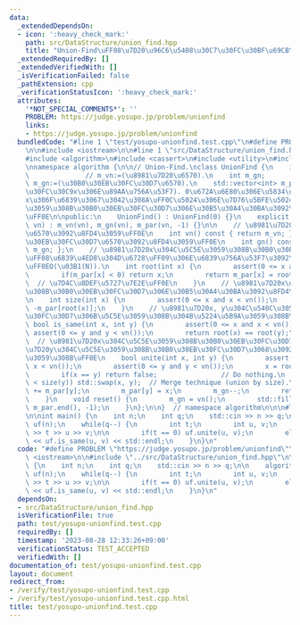 ```yaml
---
data:
  _extendedDependsOn:
  - icon: ':heavy_check_mark:'
    path: src/DataStructure/union_find.hpp
    title: "Union-Find\uFF08\u7D20\u96C6\u5408\u30C7\u30FC\u30BF\u69CB\u9020\uFF09"
  _extendedRequiredBy: []
  _extendedVerifiedWith: []
  _isVerificationFailed: false
  _pathExtension: cpp
  _verificationStatusIcon: ':heavy_check_mark:'
  attributes:
    '*NOT_SPECIAL_COMMENTS*': ''
    PROBLEM: https://judge.yosupo.jp/problem/unionfind
    links:
    - https://judge.yosupo.jp/problem/unionfind
  bundledCode: "#line 1 \"test/yosupo-unionfind.test.cpp\"\n#define PROBLEM \"https://judge.yosupo.jp/problem/unionfind\"\
    \n\n#include <iostream>\n\n#line 1 \"src/DataStructure/union_find.hpp\"\n\n\n\n\
    #include <algorithm>\n#include <cassert>\n#include <utility>\n#include <vector>\n\
    \nnamespace algorithm {\n\n// Union-Find.\nclass UnionFind {\n    int m_vn;  \
    \              // m_vn:=(\u8981\u7D20\u6570).\n    int m_gn;                //\
    \ m_gn:=(\u30B0\u30EB\u30FC\u30D7\u6570).\n    std::vector<int> m_par;  // m_par[x]:=(\u30CE\
    \u30FC\u30C9x\u306E\u89AA\u756A\u53F7). 0\u672A\u6E80\u306E\u5834\u5408\uFF0C\
    x\u306F\u6839\u3067\u3042\u308A\uFF0C\u5024\u306E\u7D76\u5BFE\u5024\u306F\u5C5E\
    \u3059\u308B\u30B0\u30EB\u30FC\u30D7\u306E\u30B5\u30A4\u30BA\u3092\u8868\u3059\
    \uFF0E\n\npublic:\n    UnionFind() : UnionFind(0) {}\n    explicit UnionFind(size_t\
    \ vn) : m_vn(vn), m_gn(vn), m_par(vn, -1) {}\n\n    // \u8981\u7D20\u306E\u7DCF\
    \u6570\u3092\u8FD4\u3059\uFF0E\n    int vn() const { return m_vn; };\n    // \u30B0\
    \u30EB\u30FC\u30D7\u6570\u3092\u8FD4\u3059\uFF0E\n    int gn() const { return\
    \ m_gn; };\n    // \u8981\u7D20x\u304C\u5C5E\u3059\u308B\u30B0\u30EB\u30FC\u30D7\
    \uFF08\u6839\u4ED8\u304D\u6728\uFF09\u306E\u6839\u756A\u53F7\u3092\u8FD4\u3059\
    \uFF0EO(\u03B1(N)).\n    int root(int x) {\n        assert(0 <= x and x < vn());\n\
    \        if(m_par[x] < 0) return x;\n        return m_par[x] = root(m_par[x]);\
    \  // \u7D4C\u8DEF\u5727\u7E2E\uFF0E\n    }\n    // \u8981\u7D20x\u304C\u5C5E\u3059\
    \u308B\u30B0\u30EB\u30FC\u30D7\u306E\u30B5\u30A4\u30BA\u3092\u8FD4\u3059\uFF0E\
    \n    int size(int x) {\n        assert(0 <= x and x < vn());\n        return\
    \ -m_par[root(x)];\n    }\n    // \u8981\u7D20x, y\u304C\u540C\u3058\u30B0\u30EB\
    \u30FC\u30D7\u306B\u5C5E\u3059\u308B\u304B\u5224\u5B9A\u3059\u308B\uFF0E\n   \
    \ bool is_same(int x, int y) {\n        assert(0 <= x and x < vn());\n       \
    \ assert(0 <= y and y < vn());\n        return root(x) == root(y);\n    }\n  \
    \  // \u8981\u7D20x\u304C\u5C5E\u3059\u308B\u30B0\u30EB\u30FC\u30D7\u3068\u8981\
    \u7D20y\u304C\u5C5E\u3059\u308B\u30B0\u30EB\u30FC\u30D7\u3068\u3092\u4F75\u5408\
    \u3059\u308B\uFF0E\n    bool unite(int x, int y) {\n        assert(0 <= x and\
    \ x < vn());\n        assert(0 <= y and y < vn());\n        x = root(x), y = root(y);\n\
    \        if(x == y) return false;                // Do nothing.\n        if(size(x)\
    \ < size(y)) std::swap(x, y);  // Merge technique (union by size).\n        m_par[x]\
    \ += m_par[y];\n        m_par[y] = x;\n        m_gn--;\n        return true;\n\
    \    }\n    void reset() {\n        m_gn = vn();\n        std::fill(m_par.begin(),\
    \ m_par.end(), -1);\n    }\n};\n\n}  // namespace algorithm\n\n\n#line 6 \"test/yosupo-unionfind.test.cpp\"\
    \n\nint main() {\n    int n;\n    int q;\n    std::cin >> n >> q;\n\n    algorithm::UnionFind\
    \ uf(n);\n    while(q--) {\n        int t;\n        int u, v;\n        std::cin\
    \ >> t >> u >> v;\n\n        if(t == 0) uf.unite(u, v);\n        else std::cout\
    \ << uf.is_same(u, v) << std::endl;\n    }\n}\n"
  code: "#define PROBLEM \"https://judge.yosupo.jp/problem/unionfind\"\n\n#include\
    \ <iostream>\n\n#include \"../src/DataStructure/union_find.hpp\"\n\nint main()\
    \ {\n    int n;\n    int q;\n    std::cin >> n >> q;\n\n    algorithm::UnionFind\
    \ uf(n);\n    while(q--) {\n        int t;\n        int u, v;\n        std::cin\
    \ >> t >> u >> v;\n\n        if(t == 0) uf.unite(u, v);\n        else std::cout\
    \ << uf.is_same(u, v) << std::endl;\n    }\n}\n"
  dependsOn:
  - src/DataStructure/union_find.hpp
  isVerificationFile: true
  path: test/yosupo-unionfind.test.cpp
  requiredBy: []
  timestamp: '2023-08-28 12:33:26+09:00'
  verificationStatus: TEST_ACCEPTED
  verifiedWith: []
documentation_of: test/yosupo-unionfind.test.cpp
layout: document
redirect_from:
- /verify/test/yosupo-unionfind.test.cpp
- /verify/test/yosupo-unionfind.test.cpp.html
title: test/yosupo-unionfind.test.cpp
---
```

